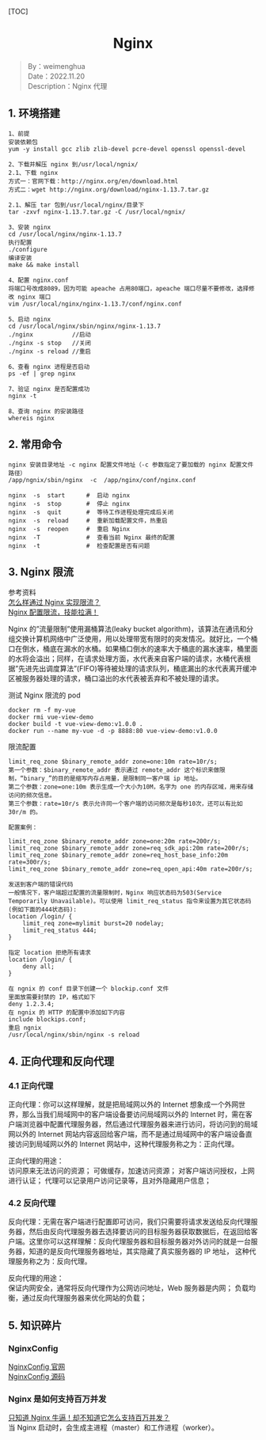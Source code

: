 [TOC]

<h1 align="center">Nginx</h1>

> By：weimenghua  
> Date：2022.11.20  
> Description：Nginx 代理



## 1. 环境搭建

```
1、前提
安装依赖包
yum -y install gcc zlib zlib-devel pcre-devel openssl openssl-devel

2、下载并解压 nginx 到/usr/local/ngnix/
2.1、下载 nginx
方式一：官网下载：http://nginx.org/en/download.html  
方式二：wget http://nginx.org/download/nginx-1.13.7.tar.gz

2.1、解压 tar 包到/usr/local/nginx/目录下
tar -zxvf nginx-1.13.7.tar.gz -C /usr/local/ngnix/

3、安装 nginx
cd /usr/local/nginx/nginx-1.13.7
执行配置
./configure
编译安装
make && make install

4、配置 nginx.conf
将端口号改成8089，因为可能 apeache 占用80端口，apeache 端口尽量不要修改，选择修改 nginx 端口
vim /usr/local/nginx/nginx-1.13.7/conf/nginx.conf

5、启动 nginx
cd /usr/local/nginx/sbin/nginx/nginx-1.13.7
./nginx           //启动
./nginx -s stop   //关闭
./nginx -s reload //重启

6、查看 nginx 进程是否启动
ps -ef | grep nginx

7、验证 nginx 是否配置成功
nginx -t

8、查询 nginx 的安装路径
whereis nginx
```



## 2. 常用命令

```
nginx 安装目录地址 -c nginx 配置文件地址（-c 参数指定了要加载的 nginx 配置文件路径）  
/app/ngnix/sbin/nginx  -c  /app/nginx/conf/nginx.conf

nginx  -s  start      #  启动 nginx  
nginx  -s  stop       #  停止 nginx  
nginx  -s  quit       #  等待工作进程处理完成后关闭  
nginx  -s  reload     #  重新加载配置文件，热重启  
nginx  -s  reopen     #  重启 Nginx  
nginx  -T             #  查看当前 Nginx 最终的配置  
nginx  -t             #  检查配置是否有问题  
```



## 3. Nginx 限流

参考资料  
[怎么样通过 Nginx 实现限流？](https://zhuanlan.zhihu.com/p/463946760)  
[Nginx 配置限流，技能拉满！](https://mp.weixin.qq.com/s/-FybaaL5kwzZPrwaO_Xt5w)

Nginx 的”流量限制”使用漏桶算法(leaky bucket algorithm)，该算法在通讯和分组交换计算机网络中广泛使用，用以处理带宽有限时的突发情况。就好比，一个桶口在倒水，桶底在漏水的水桶。如果桶口倒水的速率大于桶底的漏水速率，桶里面的水将会溢出；同样，在请求处理方面，水代表来自客户端的请求，水桶代表根据”先进先出调度算法”(FIFO)等待被处理的请求队列，桶底漏出的水代表离开缓冲区被服务器处理的请求，桶口溢出的水代表被丢弃和不被处理的请求。

测试 Nginx 限流的 pod
```
docker rm -f my-vue
docker rmi vue-view-demo
docker build -t vue-view-demo:v1.0.0 .
docker run --name my-vue -d -p 8888:80 vue-view-demo:v1.0.0
```

限流配置
```
limit_req_zone $binary_remote_addr zone=one:10m rate=10r/s;
第一个参数：$binary_remote_addr 表示通过 remote_addr 这个标识来做限制，“binary_”的目的是缩写内存占用量，是限制同一客户端 ip 地址。
第二个参数：zone=one:10m 表示生成一个大小为10M，名字为 one 的内存区域，用来存储访问的频次信息。
第三个参数：rate=10r/s 表示允许同一个客户端的访问频次是每秒10次，还可以有比如30r/m 的。

配置案例：

limit_req_zone $binary_remote_addr zone=one:20m rate=200r/s;
limit_req_zone $binary_remote_addr zone=req_sdk_api:20m rate=200r/s;
limit_req_zone $binary_remote_addr zone=req_host_base_info:20m rate=300r/s;
limit_req_zone $binary_remote_addr zone=req_open_api:40m rate=200r/s;

发送到客户端的错误代码
一般情况下，客户端超过配置的流量限制时，Nginx 响应状态码为503(Service Temporarily Unavailable)。可以使用 limit_req_status 指令来设置为其它状态码(例如下面的444状态码):
location /login/ {
    limit_req zone=mylimit burst=20 nodelay;
    limit_req_status 444;
}

指定 location 拒绝所有请求
location /login/ {
	deny all;
}
```

```
在 ngnix 的 conf 目录下创建一个 blockip.conf 文件
里面放需要封禁的 IP，格式如下
deny 1.2.3.4;
在 ngnix 的 HTTP 的配置中添加如下内容
include blockips.conf;
重启 ngnix
/usr/local/nginx/sbin/nginx -s reload
```



## 4. 正向代理和反向代理

### 4.1 正向代理

正向代理：你可以这样理解，就是把局域网以外的 Internet 想象成一个外网世界，那么当我们局域网中的客户端设备要访问局域网以外的 Internet 时，需在客户端浏览器中配置代理服务器，然后通过代理服务器来进行访问，将访问到的局域网以外的 Internet 网站内容返回给客户端，而不是通过局域网中的客户端设备直接访问到局域网以外的 Internet 网站中，这种代理服务称之为：正向代理。

正向代理的用途：  
访问原来无法访问的资源；
可做缓存，加速访问资源；
对客户端访问授权，上网进行认证；
代理可以记录用户访问记录等，且对外隐藏用户信息；

### 4.2 反向代理

反向代理：无需在客户端进行配置即可访问，我们只需要将请求发送给反向代理服务器，然后由反向代理服务器去选择要访问的目标服务器获取数据后，在返回给客户端。这里你可以这样理解：反向代理服务器和目标服务器对外访问的就是一台服务器，知道的是反向代理服务器地址，其实隐藏了真实服务器的 IP 地址， 这种代理服务称之为：反向代理。

反向代理的用途：  
保证内网安全，通常将反向代理作为公网访问地址，Web 服务器是内网；
负载均衡，通过反向代理服务器来优化网站的负载；



## 5. 知识碎片

### NginxConfig

[NginxConfig 官网](https://www.digitalocean.com/community/tools/nginx?global.app.lang=zhCN)  
[NginxConfig 源码](https://github.com/digitalocean/nginxconfig.io)

### Nginx 是如何支持百万并发

[只知道 Nginx 牛逼！却不知道它怎么支持百万并发？](https://mp.weixin.qq.com/s/6OFA1jhxnjb_M7Z9vzEwPg)  
当 Nginx 启动时，会生成主进程（master）和工作进程（worker）。

